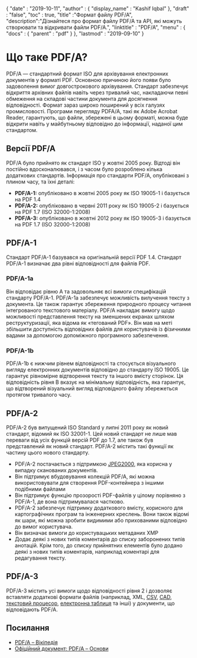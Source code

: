 {
  "date" : "2019-10-11",
  "author" : {
    "display_name" : "Kashif Iqbal"
},
  "draft" : "false",
  "toc" : true,
  "title" :"Формат файлу PDF/A",
  "description":"Дізнайтеся про формат файлу PDF/A та API, які можуть створювати та відкривати файли PDF/A.",
  "linktitle" : "PDF/A",
  "menu" : {
    "docs" : {
      "parent" : "pdf"
}
},
  "lastmod" : "2019-09-10"
}

# Що таке PDF/A? #

PDF/A — стандартний формат ISO для архівування електронних документів у форматі PDF. Основною причиною його появи було задоволення вимог довгострокового архівування. Стандарт забезпечує відкриття архівних файлів навіть через тривалий час, накладаючи певні обмеження на складові частини документа для досягнення відповідності. Формат зараз широко поширений у всіх галузях промисловості. Програми перегляду PDFA/A, такі як Adobe Acrobat Reader, гарантують, що файли, збережені в цьому форматі, можна буде відкрити навіть у майбутньому відповідно до інформації, наданої цим стандартом.

## Версії PDF/A ##

PDF/A було прийнято як стандарт ISO у жовтні 2005 року. Відтоді він постійно вдосконалювався, і з часом було розроблено кілька додаткових стандартів. Інформація про стандарти PDF/A, опубліковані з плином часу, та їхні деталі:

* **PDF/A-1:** опубліковано в жовтні 2005 року як ISO 19005-1 і базується на PDF 1.4
* **PDF/A-2:** опубліковано в червні 2011 року як ISO 19005-2 і базується на PDF 1.7 (ISO 32000-1:2008)
* **PDF/A-3:** опубліковано в жовтні 2012 року як ISO 19005-3 і базується на PDF 1.7 (ISO 32000-1:2008)

## PDF/A-1 ##

Стандарт PDF/A-1 базувався на оригінальній версії PDF 1.4. Стандарт PDF/A-1 визначає два рівні відповідності для файлів PDF.

### PDF/A-1a ###

Він відповідає рівню A та задовольняє всі вимоги специфікацій стандарту PDF/A-1. PDF/A-1a забезпечує можливість вилучення тексту з документа. Це також гарантує збереження природного процесу читання інтегрованого текстового матеріалу. PDF/A накладає вимогу щодо можливості представлення тексту на зменшених екранах шляхом реструктуризації, яка відома як «тегований PDF». Він мав на меті збільшити доступність відповідних файлів для користувачів із фізичними вадами за допомогою допоміжного програмного забезпечення.

### PDF/A-1b ###

PDF/A-1b є нижчим рівнем відповідності та стосується візуального вигляду електронних документів відповідно до стандарту ISO 19005. Це гарантує рівномірне відтворення тексту та іншого вмісту сторінок. Ця відповідність рівня B вказує на мінімальну відповідність, яка гарантує, що відтворений візуальний вигляд відповідного файлу збережеться протягом тривалого часу.

## PDF/A-2 ##

PDF/A-2 був випущений ISO Standard у липні 2011 року як новий стандарт, відомий як ISO 32001-1. Цей новий стандарт не лише мав переваги від усіх функцій версій PDF до 1.7, але також був представлений як новий стандарт. PDF/A-2 містить такі функції як частину цього нового стандарту.

* PDF/A-2 постачається з підтримкою [JPEG2000](/uk/image/jp2/), яка корисна у випадку сканованих документів.
* Він підтримує вбудовування колекцій PDF/A, які можна використовувати для створення PDF-контейнера з іншими подібними файлами
* Він підтримує функцію прозорості PDF-файлів у цілому порівняно з PDF/A-1, де вона підтримувалася частково.
* PDF/A-2 забезпечує підтримку додаткового вмісту, корисного для картографічних програм та інженерних креслень. Вони також відомі як шари, які можна зробити видимими або прихованими відповідно до вимог користувача.
* Він визначає вимоги до користувацьких метаданих XMP
* Додає деякі з нових типів коментарів до списку заборонених типів анотацій. Крім того, до списку прийнятних елементів було додано деякі з нових типів коментарів, наприклад коментарі для редагування тексту.

## PDF/A-3 ##

PDF/A-3 містить усі вимоги щодо відповідності рівня 2 і дозволяє вставляти додаткові формати файлів (наприклад, XML, [CSV](/uk/spreadsheet/csv/), [CAD](/uk/cad/), [текстовий процесор](/uk/word-processing/), [електронна таблиця](/uk/spreadsheet/) та інші) у документи, що відповідають PDF/A.

## Посилання ##

* [PDF/A – Вікіпедія](https://en.wikipedia.org/wiki/PDF/A)
* [Офіційний документ: PDF/A – Основи](https://www.pdf-tools.com/public/downloads/whitepapers/whitepaper-pdfa.pdf)

